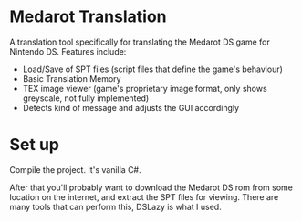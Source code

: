 # Medarot Translation
A translation tool specifically for translating the Medarot DS game for Nintendo DS. Features include:

* Load/Save of SPT files (script files that define the game's behaviour)
* Basic Translation Memory
* TEX image viewer (game's proprietary image format, only shows greyscale, not fully implemented)
* Detects kind of message and adjusts the GUI accordingly

# Set up
Compile the project. It's vanilla C#.

After that you'll probably want to download the Medarot DS rom from some location on the internet, and extract the SPT files for viewing. There are many tools that can perform this, DSLazy is what I used.